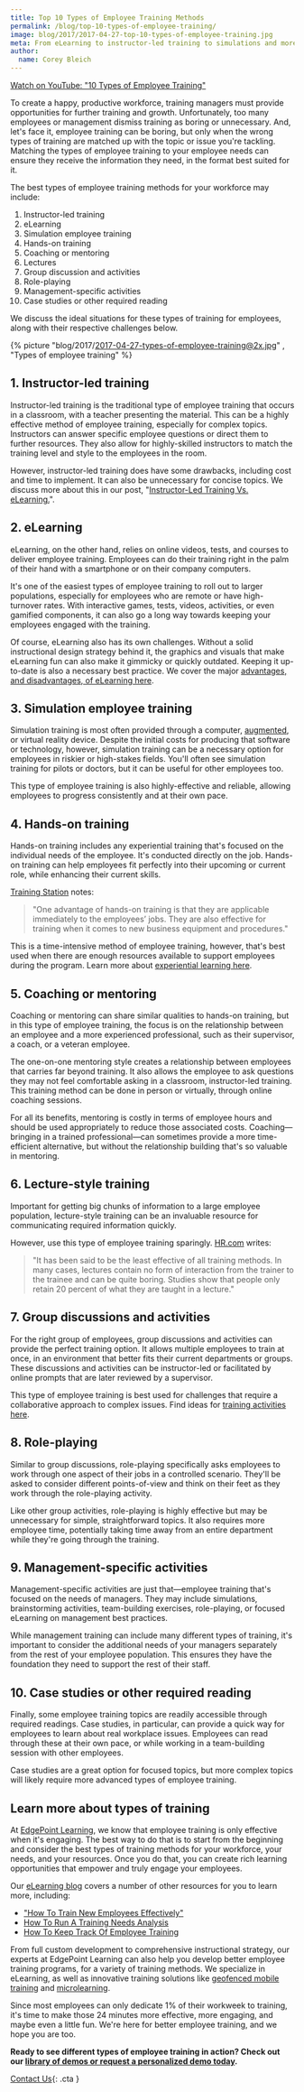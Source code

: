 ```yaml
---
title: Top 10 Types of Employee Training Methods
permalink: /blog/top-10-types-of-employee-training/
image: blog/2017/2017-04-27-top-10-types-of-employee-training.jpg
meta: From eLearning to instructor-led training to simulations and more, this is your guide to the best types of training methods for your workforce. 
author:
  name: Corey Bleich 
---
```

<!-- START - Generated by ClassySchema.org on Wed, 22 Mar 2023 17:41:19 GMT -->
<script type="application/ld+json">
{
	"@context": "https://schema.org",
	"@type": "VideoObject",
	"name": "10 Types of Employee Training",
	"description": "Let’s face it - monotonous training can be boring! Combat tiresome training by considering what method best matches your topic. Not sure where to start? Here...",
	"thumbnailUrl": "https://i.ytimg.com/vi/4uji5lBlykA/mqdefault.jpg",
	"duration": "PT3M49S",
	"contentUrl": "https://www.youtube.com/watch?v=4uji5lBlykA",
	"embedUrl": "https://www.youtube.com/embed/4uji5lBlykA",
	"uploadDate": "2023-03-22",
	"potentialAction": {
		"@type": "SeekToAction",
		"target": "https://youtu.be/4uji5lBlykA?t={seek_to_second_number}",
		"startOffset-input": "required name=seek_to_second_number"
	}
}
</script>
<!-- END - Generated by ClassySchema.org-->

<div class="mb-8">
  <lite-youtube videotitle="10 Types of Employee Training" videoid="4uji5lBlykA" posterquality="maxresdefault">
    <p><a class="lite-youtube-fallback" href="https://www.youtube.com/watch?v=4uji5lBlykA">Watch on YouTube: "10 Types of Employee Training"</a></p>
  </lite-youtube>
</div>

To create a happy, productive workforce, training managers must provide opportunities for further training and growth. Unfortunately, too many employees or management dismiss training as boring or unnecessary. And, let's face it, employee training can be boring, but only when the wrong types of training are matched up with the topic or issue you're tackling. Matching the types of employee training to your employee needs can ensure they receive the information they need, in the format best suited for it.

The best types of employee training methods for your workforce may include:

1.  Instructor-led training
2.  eLearning
3.  Simulation employee training
4.  Hands-on training
5.  Coaching or mentoring
6.  Lectures
7.  Group discussion and activities
8.  Role-playing
9.  Management-specific activities
10.  Case studies or other required reading

We discuss the ideal situations for these types of training for employees, along with their respective challenges below. 

{% picture "blog/2017/2017-04-27-types-of-employee-training@2x.jpg" , "Types of employee training" %}

## 1. Instructor-led training

Instructor-led training is the traditional type of employee training that occurs in a classroom, with a teacher presenting the material.
This can be a highly effective method of employee training, especially for complex topics. Instructors can answer specific employee questions or direct them to further resources. They also allow for highly-skilled instructors to match the training level and style to the employees in the room.

However, instructor-led training does have some drawbacks, including cost and time to implement. It can also be unnecessary for concise topics. We discuss more about this in our post, "[Instructor-Led Training Vs. eLearning.](/blog/Instructor-led-Training-vs-eLearning/)".

## 2. eLearning

eLearning, on the other hand, relies on online videos, tests, and courses to deliver employee training. Employees can do their training right in the palm of their hand with a smartphone or on their company computers. 

It's one of the easiest types of employee training to roll out to larger populations, especially for employees who are remote or have high-turnover rates. With interactive games, tests, videos, activities, or even gamified components, it can also go a long way towards keeping your employees engaged with the training.

Of course, eLearning also has its own challenges. Without a solid instructional design strategy behind it, the graphics and visuals that make eLearning fun can also make it gimmicky or quickly outdated. Keeping it up-to-date is also a necessary best practice. We cover the major [advantages, and disadvantages, of eLearning here](/blog/advantages-of-elearning/). 

## 3. Simulation employee training

Simulation training is most often provided through a computer, [augmented](/blog/future-of-augmented-reality/), or virtual reality device. Despite the initial costs for producing that software or technology, however, simulation training can be a necessary option for employees in riskier or high-stakes fields. You'll often see simulation training for pilots or doctors, but it can be useful for other employees too.

This type of employee training is also highly-effective and reliable, allowing employees to progress consistently and at their own pace.

## 4. Hands-on training

Hands-on training includes any experiential training that's focused on the individual needs of the employee. It's conducted directly on the job. Hands-on training can help employees fit perfectly into their upcoming or current role, while enhancing their current skills.

[Training Station](https://trainingstation.walkme.com/employee-training-techniques/) notes:

> "One advantage of hands-on training is that they are applicable immediately to the employees’ jobs. They are also effective for training when it comes to new business equipment and procedures."

This is a time-intensive method of employee training, however, that's best used when there are enough resources available to support employees during the program. Learn more about [experiential learning here](/blog/benefits-of-experiential-learning/).

## 5. Coaching or mentoring

Coaching or mentoring can share similar qualities to hands-on training, but in this type of employee training, the focus is on the relationship between an employee and a more experienced professional, such as their supervisor, a coach, or a veteran employee.

The one-on-one mentoring style creates a relationship between employees that carries far beyond training. It also allows the employee to ask questions they may not feel comfortable asking in a classroom, instructor-led training. This training method can be done in person or virtually, through online coaching sessions. 

For all its benefits, mentoring is costly in terms of employee hours and should be used appropriately to reduce those associated costs. Coaching—bringing in a trained professional—can sometimes provide a more time-efficient alternative, but without the relationship building that's so valuable in mentoring.

## 6. Lecture-style training

Important for getting big chunks of information to a large employee population, lecture-style training can be an invaluable resource for communicating required information quickly.

However, use this type of employee training sparingly. [HR.com](https://www.hr.com/en/communities/training_and_development/list-of-training-methods_eacwezdm.html) writes:

> "It has been said to be the least effective of all training methods. In many cases, lectures contain no form of interaction from the trainer to the trainee and can be quite boring. Studies show that people only retain 20 percent of what they are taught in a lecture."

## 7. Group discussions and activities

For the right group of employees, group discussions and activities can provide the perfect training option. It allows multiple employees to train at once, in an environment that better fits their current departments or groups. These discussions and activities can be instructor-led or facilitated by online prompts that are later reviewed by a supervisor.

This type of employee training is best used for challenges that require a collaborative approach to complex issues. Find ideas for [training activities here](/blog/leadership-training-activities-for-employees/).

## 8. Role-playing

Similar to group discussions, role-playing specifically asks employees to work through one aspect of their jobs in a controlled scenario. They'll be asked to consider different points-of-view and think on their feet as they work through the role-playing activity.

Like other group activities, role-playing is highly effective but may be unnecessary for simple, straightforward topics. It also requires more employee time, potentially taking time away from an entire department while they're going through the training.

## 9. Management-specific activities

Management-specific activities are just that—employee training that's focused on the needs of managers. They may include simulations, brainstorming activities, team-building exercises, role-playing, or focused eLearning on management best practices.

While management training can include many different types of training, it's important to consider the additional needs of your managers separately from the rest of your employee population. This ensures they have the foundation they need to support the rest of their staff.

## 10. Case studies or other required reading

Finally, some employee training topics are readily accessible through required readings. Case studies, in particular, can provide a quick way for employees to learn about real workplace issues. Employees can read through these at their own pace, or while working in a team-building session with other employees.

Case studies are a great option for focused topics, but more complex topics will likely require more advanced types of employee training.

## Learn more about types of training

At [EdgePoint Learning](/about/), we know that employee training is only effective when it's engaging. The best way to do that is to start from the beginning and consider the best types of training methods for your workforce, your needs, and your resources. Once you do that, you can create rich learning opportunities that empower and truly engage your employees.

Our [eLearning blog](/blog/) covers a number of other resources for you to learn more, including: 

* ["How To Train New Employees Effectively"](https://www.edgepointlearning.com/blog/how-to-train-new-employees/)
* [How To Run A Training Needs Analysis](https://www.edgepointlearning.com/blog/training-needs-analysis/)
* [How To Keep Track Of Employee Training](https://www.edgepointlearning.com/blog/how-to-keep-track-of-training/)

From full custom development to comprehensive instructional strategy, our experts at EdgePoint Learning can also help you develop better employee training programs, for a variety of training methods. We specialize in eLearning, as well as innovative training solutions like [geofenced mobile training](/blog/pinpoint-partnership/) and [microlearning](/blog/types-of-microlearning/).

Since most employees can only dedicate 1% of their workweek to training, it's time to make those 24 minutes more effective, more engaging, and maybe even a little fun. We're here for better employee training, and we hope you are too. 

<strong>Ready to see different types of employee training in action? Check out our [library of demos or request a personalized demo today](/form/demo/).</strong>

[Contact Us](/contact/ ){: .cta }
